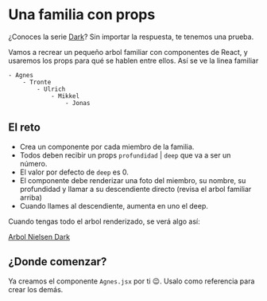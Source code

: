 # Una familia con props

¿Conoces la serie [Dark](https://www.netflix.com/title/80100172)? Sin importar la respuesta, te tenemos una prueba.

Vamos a recrear un pequeño arbol familiar con componentes de React, y usaremos los props para qué se hablen entre ellos. Así se ve la linea familiar

```
- Agnes
    - Tronte
        - Ulrich
            - Mikkel
                - Jonas
```

## El reto

-   Crea un componente por cada miembro de la familia.
-   Todos deben recibir un props `profundidad` | `deep` que va a ser un número.
-   El valor por defecto de `deep` es 0.
-   El componente debe renderizar una foto del miembro, su nombre, su profundidad y llamar a su descendiente directo (revisa el arbol familiar arriba)
-   Cuando llames al descendiente, aumenta en uno el deep.

Cuando tengas todo el arbol renderizado, se verá algo así:

[Arbol Nielsen Dark](/06-props-children/public/family-tree.png)

## ¿Donde comenzar?

Ya creamos el componente `Agnes.jsx` por ti 😉. Usalo como referencia para crear los demás.
